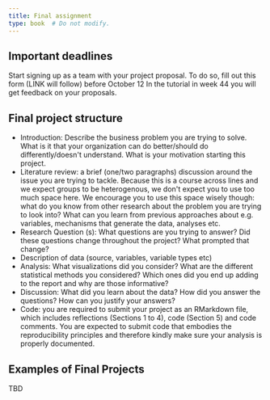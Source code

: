 ```yaml
---
title: Final assignment
type: book  # Do not modify.
---
```

## Important deadlines

Start signing up as a team with your project proposal. To do so, fill out this form (LINK will follow) before October 12 
In the tutorial in week 44 you will get feedback on your proposals. 

## Final project structure

*	Introduction: Describe the business problem you are trying to solve. What is it that your organization can do better/should do differently/doesn't understand. What is your motivation starting this project.
*	Literature review: a brief (one/two paragraphs) discussion around the issue you are trying to tackle. Because this is a course across lines and we expect groups to be heterogenous, we don't expect you to use too much space here. We encourage you to use this space wisely though: what do you know from other research about the problem you are trying to look into? What can you learn from previous approaches about e.g. variables, mechanisms that generate the data, analyses etc.
*	Research Question (s): What questions are you trying to answer? Did these questions change throughout the project? What prompted that change?
*	Description of data (source, variables, variable types etc)
*	Analysis: What visualizations did you consider? What are the different statistical methods you considered? Which ones did you end up adding to the report and why are those informative?
*	Discussion: What did you learn about the data? How did you answer the questions? How can you justify your answers? 
*	Code: you are required to submit your project as an RMarkdown file, which includes reflections (Sections 1 to 4), code (Section 5) and code comments. You are expected to submit code that embodies the reproducibility principles and therefore kindly make sure your analysis is properly documented. 



## Examples of Final Projects

TBD


